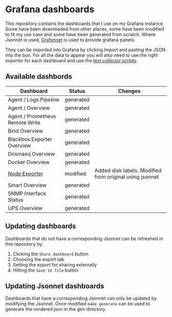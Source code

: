 # Grafana dashboards

This repository contains the dashboards that I use on my Grafana instance.
Some have been downloaded from other places, some have been modified to fit my use case and some have been generated from scratch.
Where Jsonnet is used, [Grafonnet](https://github.com/grafana/grafonnet) is used to provide grafana panels.

They can be imported into Grafana by clicking Import and pasting the JSON into the box. For all the data to appear you will also need to use the right exporter for each dashboard and use the [text collector scripts](https://github.com/lavery98/text-collectors).

## Available dashbords
| Dashboard                  | Status    | Changes |
| -------------------------- | --------- | ------- |
| Agent / Logs Pipeline      | generated |         |
| Agent / Overview           | generated |         |
| Agent / Prometheus Remote Write | generated |         |
| Bind Overview              | generated |         |
| Blackbox Exporter Overview | generated |         |
| Dnsmasq Overview           | generated |         |
| Docker Overview            | generated |         |
| [Node Exporter](https://grafana.com/grafana/dashboards/1860)              | modified | Added disk labels. Modified from original using jsonnet |
| Smart Overview             | generated |         |
| SNMP Interface Status      | generated |         |
| UPS Overview               | generated |         |

## Updating dashboards
Dashboards that do not have a corresponding Jsonnet can be refreshed in this repository by:
1. Clicking the `Share dashboard` button
2. Choosing the export tab
3. Setting the export for sharing externally
4. Hitting the `Save to file` button

## Updating Jsonnet dashboards
Dashboards that have a corresponding Jsonnet can only be updated by modifying the Jsonnet.
Once modified `make generate` can be used to generate the rendered json in the gen directory.
